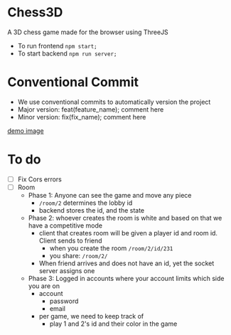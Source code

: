 # Chess3D
 A 3D chess game made for the browser using ThreeJS
- To run frontend `npm start;`
- To start backend `npm run server;`


# Conventional Commit
- We use conventional commits to automatically version the project
- Major version: feat(feature_name); comment here 
- Minor version: fix(fix_name); comment here

[demo image](./img/demo.png)


# To do
- [ ] Fix Cors errors 
- [ ] Room 
    - Phase 1: Anyone can see the game and move any piece
        - `/room/2` determines the lobby id
        - backend stores the id, and the state 
    - Phase 2: whoever creates the room is white and based on that we have a competitive mode
        - client that creates room will be given a player id and room id. Client sends to friend
            - when you create the room `/room/2/id/231` 
            - you share: `/room/2/`
        - When friend arrives and does not have an id, yet the socket server assigns one
    - Phase 3: Logged in accounts where your account limits which side you are on
        - account
            - password
            - email
        - per game, we need to keep track of
            - play 1 and 2's id and their color in the game